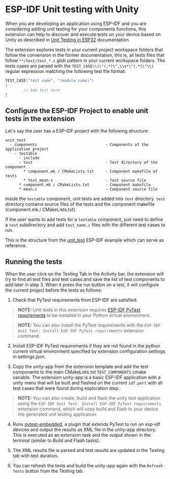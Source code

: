 # ESP-IDF Unit testing with Unity

When you are developing an application using ESP-IDF and you are considering adding unit testing for your components functions, this extension can help to discover and execute tests on your device based on Unity as described in [Unit Testing in ESP32](https://docs.espressif.com/projects/esp-idf/en/latest/esp32/api-guides/unit-tests.html) documentation.

The extension explores tests in your current project workspace folders that follow the convension in the former documentation, this is, all tests files that follow `**/test/test_*.c` glob pattern in your current workspace folders. The tests cases are parsed with the `TEST_CASE\\(\"(.*)\",\\s*\"(.*)\"\\)` regular expression matching the following test file format:

```c
TEST_CASE("test name", "[module name]")
{
        // Add test here
}
```

## Configure the ESP-IDF Project to enable unit tests in the extension

Let's say the user has a ESP-IDF project with the following structure:

```
unit_test
  - components                              - Components of the application project
    - testable
      - include
      - test                                - Test directory of the component
        * component.mk / CMakeLists.txt     - Component makefile of tests
        * test_mean.c                       - Test source file
      * component.mk / CMakeLists.txt       - Component makefile
      * mean.c                              - Component source file
```

Inside the `testable` component, unit tests are added into `test` directory. `test` directory contains source files of the tests and the component makefile (component.mk / CMakeLists.txt).

If the user wants to add tests for a `testable` component, just need to define a `test` subdirectory and add `test_name.c` files with the different test cases to run.

This is the structure from the [unit_test](https://github.com/espressif/esp-idf/tree/master/examples/system/unit_test) ESP-IDF example which can serve as reference.

## Running the tests

When the user click on the Testing Tab in the Activity bar, the extension will try to find all test files and test cases and save the list of test components to add later in step 3. When it press the run button on a test, it will configure the current project before the tests as follows:

1. Check that PyTest requirements from ESP-IDF are satisfied.

> **NOTE:** Unit tests in this extension requires [ESP-IDF PyTest requirements](https://github.com/espressif/esp-idf/blob/master/tools/requirements/requirements.pytest.txt) to be installed in your Python virtual environment.

> **NOTE:** You can also install the PyTest requirements with the `ESP-IDF Unit Test: Install ESP-IDF PyTest requirements` extension command.

2. Install ESP-IDF PyTest requirements if they are not found in the python current virtual environment specified by extension configuration settings in settings.json.

3. Copy the unity-app from the extension template and add the test components to the main CMakeLists.txt `TEST_COMPONENTS` cmake variable. The extension unity-app is a basic ESP-IDF application with a unity menu that will be built and flashed on the current `idf.port` with all test cases that were found during exploration step.

> **NOTE:** You can also create, build and flash the unity test application using the `ESP-IDF Unit Test: Install ESP-IDF PyTest requirements` extension command, which will copy build and flash to your device the generated unit testing application.

4. Runs [pytest-embedded](https://docs.espressif.com/projects/pytest-embedded/en/latest/index.html), a plugin that extends PyTest to run on esp-idf devices and output the results as XML file in the unity-app directory. This is executed as an extension task and the output shown in the terminal (similar to Build and Flash tasks).

5. The XML results file is parsed and test results are updated in the Testing tab with test duration.

6. You can refresh the tests and build the unity-app again with the `Refresh Tests` button from the Testing tab.
